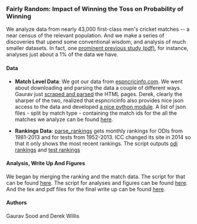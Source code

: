 ### Fairly Random: Impact of Winning the Toss on Probability of Winning

We analyze data from nearly 43,000 first-class men's cricket matches -- a near census of the relevant population. And we make a series of discoveries that upend some conventional wisdom, and analysis of much smaller datasets. In fact, one [prominent previous study (pdf)](http://people.stat.sfu.ca/~tim/papers/cricket.pdf), for instance, analyses just about a 1% of the data we have.

#### Data

* **Match Level Data**: We got our data from [espncricinfo.com](http://espncricinfo.com). We went about downloading and parsing the data a couple of different ways. Gaurav just [scraped and parsed](https://github.com/soodoku/get-cricket-data) the HTML pages. Derek, clearly the sharper of the two, realized that espncricinfo also provides nice json access to the data and developed [a nice python module](https://github.com/dwillis/python-espncricinfo). A list of json files - split by match type - containing the match ids for the all the matches we analyze can be found [here](data/json/). 

* **Rankings Data**: [parse_rankings](scripts/04_parse_rankings.py) gets monthly rankings for ODIs from 1981-2013 and for tests from 1952-2013. ICC changed its site in 2014 so that it only shows the most recent rankings. The script outputs [odi rankings](data/odi_ranks.csv) and [test rankings](data/test_ranks.csv)

#### Analysis, Write Up And Figures

We began by merging the ranking and the match data. The script for that can be found [here](scripts/04_merge_ranking_data.R). The script for analyses and figures can be found [here](scripts/05_cricket.R). And the tex and pdf files for the final write up can be found [here](write_up/). 

#### Authors

Gaurav Sood and Derek Willis


